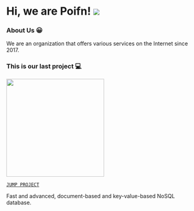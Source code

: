 # Hi, we are Poifn! <img src="https://komarev.com/ghpvc/?username=poifn&label=Page%20Views"/>

### About Us 😀

We are an organization that offers various services on the Internet since 2017.

### This is our last project 💻

<img src="https://i.ibb.co/mbJC8yX/unknown.png" width="256px"/>

[`JUMP PROJECT`](https://npmjs.com/package/peakdb)

Fast and advanced, document-based and key-value-based NoSQL database.
